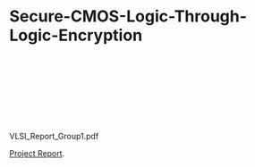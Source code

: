 # Secure-CMOS-Logic-Through-Logic-Encryption
VLSI_Report_Group1.pdf
<object data="VLSI_Report_Group1.pdf" type="application/pdf" width="700px" height="700px">
    <embed src="VLSI_Report_Group1.pdf">
        <p><a href="VLSI_Report_Group1.pdf">Project Report</a>.</p>
    </embed>
</object>
